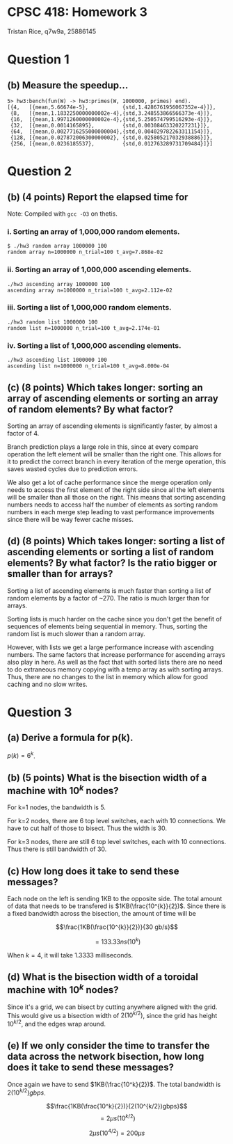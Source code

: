 # CPSC 418: Homework 3

Tristan Rice, q7w9a, 25886145

# Question 1

## (b) Measure the speedup...

```
5> hw3:bench(fun(W) -> hw3:primes(W, 1000000, primes) end).
[{4,   [{mean,5.66674e-5},           {std,1.4286761956067352e-4}]},
 {8,   [{mean,1.1832250000000002e-4},{std,3.248553866566373e-4}]},
 {16,  [{mean,1.9971260000000002e-4},{std,5.250574799516293e-4}]},
 {32,  [{mean,0.0014165895},         {std,0.00308463320227231}]},
 {64,  [{mean,0.0027716255000000004},{std,0.004029782263311154}]},
 {128, [{mean,0.027872006300000002}, {std,0.025805217032938886}]},
 {256, [{mean,0.0236185537},         {std,0.012763289731709484}]}]

```
# Question 2

## (b) (4 points) Report the elapsed time for

Note: Compiled with `gcc -O3` on thetis.

### i. Sorting an array of 1,000,000 random elements.

```
$ ./hw3 random array 1000000 100
random array n=1000000 n_trial=100 t_avg=7.868e-02
```

### ii. Sorting an array of 1,000,000 ascending elements.

```
./hw3 ascending array 1000000 100
ascending array n=1000000 n_trial=100 t_avg=2.112e-02
```

### iii. Sorting a list of 1,000,000 random elements.

```
./hw3 random list 1000000 100
random list n=1000000 n_trial=100 t_avg=2.174e-01
```

### iv. Sorting a list of 1,000,000 ascending elements.

```
./hw3 ascending list 1000000 100
ascending list n=1000000 n_trial=100 t_avg=8.000e-04
```

## (c) (8 points) Which takes longer: sorting an array of ascending elements or sorting an array of random elements? By what factor?

Sorting an array of ascending elements is significantly faster, by almost a
factor of 4.

Branch prediction plays a large role in this, since at every compare operation
the left element will be smaller than the right one. This allows for it to
predict the correct branch in every iteration of the merge operation, this saves
wasted cycles due to prediction errors.

We also get a lot of cache performance since the merge operation only needs to
access the first element of the right side since all the left elements will be
smaller than all those on the right. This means that sorting ascending numbers
needs to access half the number of elements as sorting random numbers in each
merge step leading to vast performance improvements since there will be way
fewer cache misses.

## (d) (8 points) Which takes longer: sorting a list of ascending elements or sorting a list of random elements? By what factor? Is the ratio bigger or smaller than for arrays?

Sorting a list of ascending elements is much faster than sorting a list of
random elements by a factor of ~270. The ratio is much larger than for arrays.

Sorting lists is much harder on the cache since you don't get the benefit of
sequences of elements being sequential in memory. Thus, sorting the random list
is much slower than a random array.

However, with lists we get a large performance increase with ascending numbers.
The same factors that increase performance for ascending arrays also play in
here. As well as the fact that with sorted lists there are no need to do
extraneous memory copying with a temp array as with sorting arrays. Thus, there
are no changes to the list in memory which allow for good caching and no slow
writes.


# Question 3

## (a) Derive a formula for p(k).

$p(k) = 6^k$.

## (b) (5 points) What is the bisection width of a machine with $10^k$ nodes?

For k=1 nodes, the bandwidth is 5.

For k=2 nodes, there are 6 top level switches, each with 10 connections. We have
to cut half of those to bisect. Thus the width is 30.

For k=3 nodes, there are still 6 top level switches, each with 10 connections.
Thus there is still bandwidth of 30.

## (c) How long does it take to send these messages?

Each node on the left is sending 1KB to the opposite side. The total amount of
data that needs to be transfered is $1KB(\frac{10^{k}}{2})$. Since there is a
fixed bandwidth across the bisection, the amount of time will be

$$\frac{1KB(\frac{10^{k}}{2})}{30 gb/s}$$

$$=133.33ns(10^{k})$$

When $k=4$, it will take 1.3333 milliseconds.

## (d) What is the bisection width of a toroidal machine with $10^k$ nodes?

Since it's a grid, we can bisect by cutting anywhere aligned with the grid. This
would give us a bisection width of $2(10^{k/2})$, since the grid has height
$10^{k/2}$, and the edges wrap around.

## (e)  If we only consider the time to transfer the data across the network bisection, how long does it take to send these messages?

Once again we have to send $1KB(\frac{10^k}{2})$.
The total bandwidth is $2(10^{k/2})gbps$.

$$\frac{1KB(\frac{10^k}{2})}{2(10^{k/2})gbps}$$
$$=2\mu s (10^{k/2})$$

$$ 2\mu s (10^{4/2}) = 200 \mu s$$

